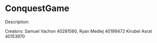 # ConquestGame
Description:

Creators:
Samuel Vachon 40281580,
Ryan Medlej 40199472
Kirubel Asrat 40153970
